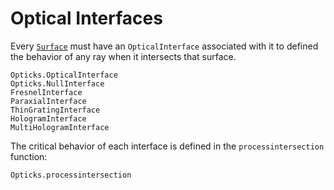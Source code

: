 # Optical Interfaces

Every [`Surface`](@ref) must have an `OpticalInterface` associated with it to defined the behavior of any ray when it intersects that surface.

```@docs
Opticks.OpticalInterface
Opticks.NullInterface
FresnelInterface
ParaxialInterface
ThinGratingInterface
HologramInterface
MultiHologramInterface
```

The critical behavior of each interface is defined in the `processintersection` function:

```@docs
Opticks.processintersection
```
